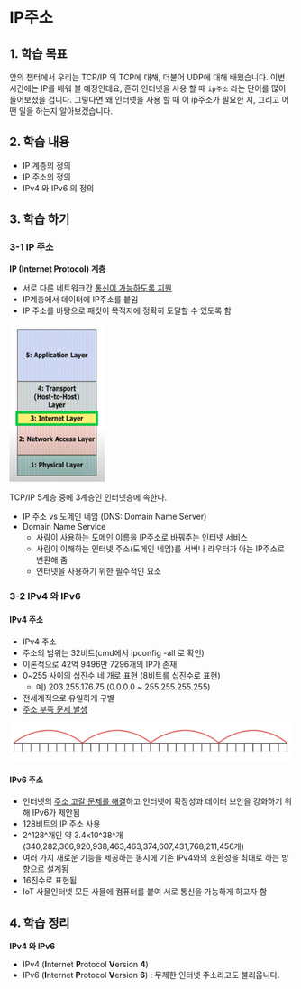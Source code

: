 # IP주소



## 1. 학습 목표

앞의 챕터에서 우리는 TCP/IP 의 TCP에 대해, 더불어 UDP에 대해 배웠습니다.
이번 시간에는 IP를 배워 볼 예정인데요, 흔히 인터넷을 사용 할 때 `ip주소` 라는 단어를 많이 들어보셨을 겁니다. 그렇다면 왜 인터넷을 사용 할 때 이 ip주소가 필요한 지, 그리고 어떤 일을 하는지 알아보겠습니다.



## 2. 학습 내용

- IP 계층의 정의
- IP 주소의 정의
- IPv4 와 IPv6 의 정의



## 3. 학습 하기

### 3-1 IP 주소

**IP (Internet Protocol) 계층**

- 서로 다른 네트워크간 <u>통신이 가능하도록 지원</u>
- IP계층에서 데이터에 IP주소를 붙임
- IP 주소를 바탕으로 패킷이 목적지에 정확히 도달할 수 있도록 함

![image-20200818111954019](images/image-20200818111954019.png)

TCP/IP 5계층 중에 3계층인 인터넷층에 속한다.



- IP 주소 vs 도메인 네임 (DNS: Domain Name Server)
- Domain Name Service
  - 사람이 사용하는 도메인 이름을 IP주소로 바꿔주는 인터넷 서비스
  - 사람이 이해하는 인터넷 주소(도메인 네임)를 서버나 라우터가 아는 IP주소로 변환해 줌
  - 인터넷을 사용하기 위한 필수적인 요소



### 3-2 IPv4 와 IPv6

#### IPv4 주소

- IPv4 주소
- 주소의 범위는 32비트(cmd에서 ipconfig -all 로 확인)
- 이론적으로 42억 9496만 7296개의 IP가 존재
- 0~255 사이의 십진수 네 개로 표현 (8비트를 십진수로 표현)
  - 예) 203.255.176.75 (0.0.0.0 ~ 255.255.255.255)
- 전세계적으로 유일하게 구별
- <u>주소 부족 문제 발생</u>

![image-20200818113023361](images/image-20200818113023361.png)



#### IPv6 주소

- 인터넷의 <u>주소 고갈 문제를 해결</u>하고 인터넷에 확장성과 데이터 보안을 강화하기 위해 IPv6가 제안됨
- 128비트의 IP 주소 사용
- 2^128^개인 약 3.4x10^38^개
  (340,282,366,920,938,463,463,374,607,431,768,211,456개)
- 여러 가지 새로운 기능을 제공하는 동시에 기존 IPv4와의 호환성을 최대로 하는 방향으로 설계됨
- 16진수로 표현됨
- IoT 사물인터넷 모든 사물에 컴퓨터를 붙여 서로 통신을 가능하게 하고자 함





## 4. 학습 정리

**IPv4 와 IPv6**

- IPv4 (**I**nternet **P**rotocol **V**ersion **4**)
- IPv6 (**I**nternet **P**rotocol **V**ersion **6**) : 무제한 인터넷 주소라고도 불리웁니다.

